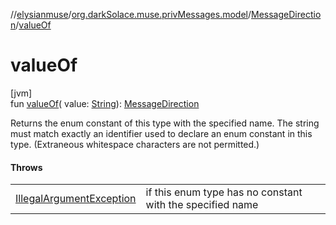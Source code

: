 //[elysianmuse](../../../index.md)/[org.darkSolace.muse.privMessages.model](../index.md)/[MessageDirection](index.md)/[valueOf](value-of.md)

# valueOf

[jvm]\
fun [valueOf](value-of.md)(
value: [String](https://kotlinlang.org/api/latest/jvm/stdlib/kotlin/-string/index.html)): [MessageDirection](index.md)

Returns the enum constant of this type with the specified name. The string must match exactly an identifier used to
declare an enum constant in this type. (Extraneous whitespace characters are not permitted.)

#### Throws

|                                                                                                                        |                                                           |
|------------------------------------------------------------------------------------------------------------------------|-----------------------------------------------------------|
| [IllegalArgumentException](https://kotlinlang.org/api/latest/jvm/stdlib/kotlin/-illegal-argument-exception/index.html) | if this enum type has no constant with the specified name |
